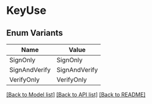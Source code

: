 # KeyUse

## Enum Variants

| Name | Value |
|---- | -----|
| SignOnly | SignOnly |
| SignAndVerify | SignAndVerify |
| VerifyOnly | VerifyOnly |


[[Back to Model list]](../README.md#documentation-for-models) [[Back to API list]](../README.md#documentation-for-api-endpoints) [[Back to README]](../README.md)


